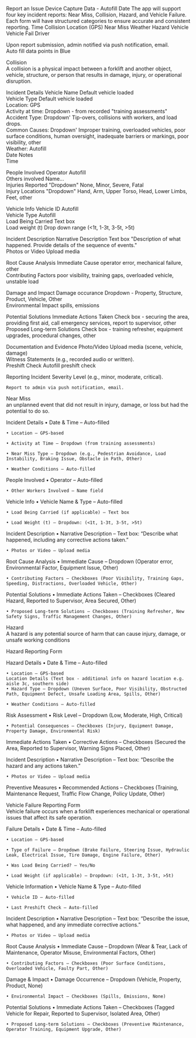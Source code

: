 Report an Issue											Device Capture Data - Autofill
											Date
The app will support four key incident reports: Near Miss, Collision, Hazard, and Vehicle Failure. Each form will have structured categories to ensure accurate and consistent reporting.											Time
Collision											Location (GPS)
Near Miss											Weather
Hazard											Vehicle
Vehicle Fail											Driver
											
Upon report submission, admin notified via push notification, email. 											
Auto fill data points in Blue											
											
Collision											
A collision is a physical impact between a forklift and another object, vehicle, structure, or person that results in damage, injury, or operational disruption.											
											
											
Incident Details	Vehicle Name	Default vehicle loaded									
	Vehicle Type	Default vehicle loaded									
	Location:	GPS									
	Activity at time:	Dropdown - from recorded "training assessments"									
	Accident Type: 	Dropdown' Tip-overs, collisions with workers, and load drops.									
	Common Causes:	Dropdown' Improper training, overloaded vehicles, poor surface conditions, human oversight, inadequate barriers or markings, poor visibility, other									
	Weather:	Autofill									
	Date					Notes					
	Time										
											
People Involved	Operator	Autofill									
	Others involved	Name...									
	Injuries Reported	"Dropdown" None, Minor, Severe, Fatal									
	Injury Locations	"Dropdown" Hand, Arm, Upper Torso, Head, Lower Limbs, Feet, other									
											
Vehicle Info	Vehicle ID	Autofill									
	Vehicle Type	Autofill									
	Load Being Carried 	Text box									
	Load weight (t)	Drop down range (<1t, 1-3t, 3-5t, >5t)									
											
Incident Description	Narrative Description	Text box "Description of what happened. Provide details of the sequence of events."									
	Photos or Video	Upload media									
											
Root Cause Analysis	Immediate Cause	operator error, mechanical failure, other									
	Contributing Factors	poor visibility, training gaps, overloaded vehicle, unstable load									
											
Damage and Impact	Damage occurance	Dropdown - Property, Structure, Product, Vehicle, Other									
	Environmental Impact	spills, emissions									
											
Potential Solutions	Immediate Actions Taken	Check box - securing the area, providing first aid, call emergency services, report to supervisor, other									
	Proposed Long-term Solutions	Check box - training refresher, equipment upgrades, procedural changes, other									
											
Documentation and Evidence	Photo/Video	Upload media (scene, vehicle, damage)									
	Witness Statements	(e.g., recorded audio or written).									
	Preshift Check	Autofill preshift check									
											
Reporting 	Incident Severity Level (e.g., minor, moderate, critical).										
											
											
											
	Report to admin via push notification, email. 										
											
Near Miss											
an unplanned event that did not result in injury, damage, or loss but had the potential to do so.											
											
											
Incident Details	• Date & Time – Auto-filled										
											
	• Location – GPS-based										
											
	• Activity at Time – Dropdown (from training assessments)										
											
	• Near Miss Type – Dropdown (e.g., Pedestrian Avoidance, Load Instability, Braking Issue, Obstacle in Path, Other)										
											
	• Weather Conditions – Auto-filled										
											
People Involved	• Operator – Auto-filled										
											
	• Other Workers Involved – Name field										
											
Vehicle Info	• Vehicle Name & Type – Auto-filled										
											
	• Load Being Carried (if applicable) – Text box										
											
	• Load Weight (t) – Dropdown: (<1t, 1-3t, 3-5t, >5t)										
											
Incident Description	• Narrative Description – Text box: “Describe what happened, including any corrective actions taken.”										
											
	• Photos or Video – Upload media										
											
Root Cause Analysis	• Immediate Cause – Dropdown (Operator error, Environmental Factor, Equipment Issue, Other)										
											
	• Contributing Factors – Checkboxes (Poor Visibility, Training Gaps, Speeding, Distractions, Overloaded Vehicle, Other)										
											
											
Potential Solutions	• Immediate Actions Taken – Checkboxes (Cleared Hazard, Reported to Supervisor, Area Secured, Other)										
											
	• Proposed Long-term Solutions – Checkboxes (Training Refresher, New Safety Signs, Traffic Management Changes, Other)										
											
											
											
Hazard 											
A hazard is any potential source of harm that can cause injury, damage, or unsafe working conditions											
											
Hazard Reporting Form											
											
Hazard Details	• Date & Time – Auto-filled										
											
	• Location – GPS-based										
	Location Details (Text box - additional info on hazard location e.g. aisle 3c, southern side)										
	• Hazard Type – Dropdown (Uneven Surface, Poor Visibility, Obstructed Path, Equipment Defect, Unsafe Loading Area, Spills, Other)										
											
	• Weather Conditions – Auto-filled										
											
Risk Assessment	• Risk Level – Dropdown (Low, Moderate, High, Critical)										
											
	• Potential Consequences – Checkboxes (Injury, Equipment Damage, Property Damage, Environmental Risk)										
											
											
Immediate Actions Taken	• Corrective Actions – Checkboxes (Secured the Area, Reported to Supervisor, Warning Signs Placed, Other)										
											
Incident Description	• Narrative Description – Text box: “Describe the hazard and any actions taken.”										
											
	• Photos or Video – Upload media										
											
Preventive Measures	• Recommended Actions – Checkboxes (Training, Maintenance Request, Traffic Flow Change, Policy Update, Other)										
											
											
											
Vehicle Failure Reporting Form											
Vehicle failure occurs when a forklift experiences mechanical or operational issues that affect its safe operation.											
											
Failure Details	• Date & Time – Auto-filled										
											
	• Location – GPS-based										
											
	• Type of Failure – Dropdown (Brake Failure, Steering Issue, Hydraulic Leak, Electrical Issue, Tire Damage, Engine Failure, Other)										
											
	• Was Load Being Carried? – Yes/No										
											
	• Load Weight (if applicable) – Dropdown: (<1t, 1-3t, 3-5t, >5t)										
											
Vehicle Information	• Vehicle Name & Type – Auto-filled										
											
	• Vehicle ID – Auto-filled										
											
	• Last Preshift Check – Auto-filled										
											
Incident Description	• Narrative Description – Text box: “Describe the issue, what happened, and any immediate corrective actions.”										
											
	• Photos or Video – Upload media										
											
Root Cause Analysis	• Immediate Cause – Dropdown (Wear & Tear, Lack of Maintenance, Operator Misuse, Environmental Factors, Other)										
											
	• Contributing Factors – Checkboxes (Poor Surface Conditions, Overloaded Vehicle, Faulty Part, Other)										
											
Damage & Impact	• Damage Occurrence – Dropdown (Vehicle, Property, Product, None)										
											
	• Environmental Impact – Checkboxes (Spills, Emissions, None)										
											
Potential Solutions	• Immediate Actions Taken – Checkboxes (Tagged Vehicle for Repair, Reported to Supervisor, Isolated Area, Other)										
											
	• Proposed Long-term Solutions – Checkboxes (Preventive Maintenance, Operator Training, Equipment Upgrade, Other)										
											